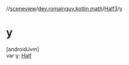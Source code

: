//[sceneview](../../../index.md)/[dev.romainguy.kotlin.math](../index.md)/[Half3](index.md)/[y](y.md)

# y

[androidJvm]\
var [y](y.md): [Half](../-half/index.md)
